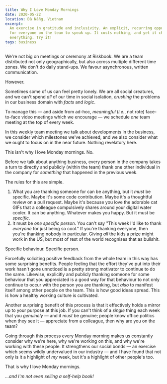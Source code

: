 ```yaml
---
title: Why I Love Monday Mornings
date: 2020-05-22
location: Đà Nẵng, Vietnam
excerpt:
  An exercise in gratitude and inclusivity. An explicit, recurring opportunity
  for everyone on the team to speak up. It costs nothing, and yet it changes
  everything. Try it!
tags: business
---
```


We're not big on meetings or ceremony at Riskbook. We are a team distributed
not only geographically, but also across multiple different time zones. We
don't do daily stand-ups. We favour asynchronous, written communication.

However.

Sometimes some of us can feel pretty lonely. We are all social creatures, and
we can't spend _all_ of our time in social isolation, _crushing_ the problems
in our business domain with _facts_ and _logic_.

To manage this — and aside from ad-hoc, _meaningful_ (_i.e._, not rote)
face-to-face video meetings which we encourage — we schedule _one_ team meeting
at the top of every week.

In this weekly team meeting we talk about developments in the business, we
consider which milestones we've achieved, and we also consider what we ought to
focus on in the near future. Nothing revelatory here.

This isn't why I love Monday mornings. No.

Before we talk about anything business, every person in the company takes a
turn to directly and publicly (within the team) thank one other individual in
the company for _something_ that happened in the previous week.

The rules for this are simple.

1. What you are thanking someone for can be anything, but it _must_ be
   specific. Maybe it's some code contribution. Maybe it's a thoughtful review
   on a pull request. Maybe it's because you love the adorable cat GIFs that a
   colleague compulsively shares around your digital water cooler. It can be
   anything. Whatever makes you happy. But it must be _specific_.
2. It must be _one specific person_. You can't say "This week I'd like to thank
   _everyone_ for just being so cool." If you're thanking everyone, then you're
   thanking nobody in particular. Giving _all_ the kids a prize might work in the
   US, but most of rest of the world recognises that as bullshit.

Specific behaviour. Specific person.

Forcefully soliciting positive feedback from the whole team in this way has
some surprising benefits. People feeling that the effort they've put into their
work hasn't gone unnoticed is a pretty strong motivator to continue to do the
same. Likewise, explicitly and publicly thanking someone for some behaviour
that you appreciated is a good way for that behaviour to not only continue to
occur with the person you are thanking, but _also_ to manifest itself among
other people on the team. This is how good ideas spread. This is how a healthy
working culture is cultivated.

Another surprising benefit of this process is that it effectively holds a
mirror up to your purpose at this job. If you can't think of a _single_ thing
each week that you _genuinely_ — and it _must_ be genuine; people know office
politics when they see it — appreciate from a colleague, then why are you on
the team?

Going through this process every Monday morning makes us constantly consider
why we're here, why we're working on this, and why we're working with these
people. It strengthens our social bonds — an exercise which seems wildly
undervalued in our industry — and I have found that not only is it a highlight
of _my_ week, but it's a highlight of other people's too.

That is why I love Monday mornings.

_…and I'm not even selling a self-help book!_
